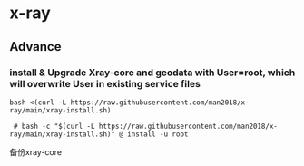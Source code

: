 # x-ray

## Advance
### install & Upgrade Xray-core and geodata with User=root, which will overwrite User in existing service files
```bash <(curl -L https://raw.githubusercontent.com/man2018/x-ray/main/xray-install.sh)```

```
 # bash -c "$(curl -L https://raw.githubusercontent.com/man2018/x-ray/main/xray-install.sh)" @ install -u root
 ```

备份xray-core
